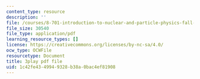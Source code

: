 ```yaml
---
content_type: resource
description: ''
file: /courses/8-701-introduction-to-nuclear-and-particle-physics-fall-2020/1c42fe4349949328b38a0bac4ef81908_pCoDwHg5Vh8.pdf
file_size: 30540
file_type: application/pdf
learning_resource_types: []
license: https://creativecommons.org/licenses/by-nc-sa/4.0/
ocw_type: OCWFile
resourcetype: Document
title: 3play pdf file
uid: 1c42fe43-4994-9328-b38a-0bac4ef81908
---
```

